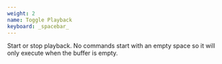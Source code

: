 ```yaml
---
weight: 2
name: Toggle Playback
keyboard: _spacebar_
---
```

Start or stop playback. No commands start with an empty space so it will only execute when the buffer is empty.